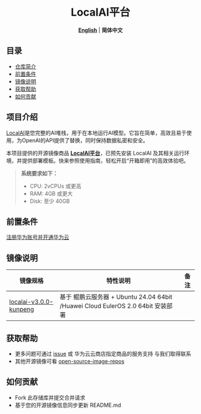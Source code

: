 <p align="center">
  <h1 align="center">LocalAI平台</h1>
  <p align="center">
    <a href="README.md"><strong>English</strong></a> | <strong>简体中文</strong>
  </p>

## 目录

- [仓库简介](#项目介绍)
- [前置条件](#前置条件)
- [镜像说明](#镜像说明)
- [获取帮助](#获取帮助)
- [如何贡献](#如何贡献)

## 项目介绍
[LocalAI](https://localai.io/)是您完整的AI堆栈，用于在本地运行AI模型。它旨在简单，高效且易于使用，为OpenAI的API提供了替换，同时保持数据私密和安全。

本项目提供的开源镜像商品 [**LocalAI平台**](https://marketplace.huaweicloud.com/hidden/contents/371db6c9-0fdb-469f-b096-61cfe61d7259#productid=OFFI1148937396495335424)，已预先安装 LocalAI 及其相关运行环境，并提供部署模板。快来参照使用指南，轻松开启“开箱即用”的高效体验吧。

> **系统要求如下：**
> - CPU: 2vCPUs 或更高
> - RAM: 4GB 或更大
> - Disk: 至少 40GB

## 前置条件
[注册华为账号并开通华为云](https://support.huaweicloud.com/usermanual-account/account_id_001.html)

## 镜像说明

| 镜像规格                                                                                                                                 | 特性说明                                           | 备注 |
|--------------------------------------------------------------------------------------------------------------------------------------|------------------------------------------------| --- |
| [localai-v3.0.0-kunpeng](https://github.com/HuaweiCloudDeveloper/localai-image/tree/localai-v3.0.0-kunpeng/README_ZH.md) | 基于 鲲鹏云服务器 + Ubuntu 24.04 64bit /Huawei Cloud EulerOS 2.0 64bit 安装部署 |  |

## 获取帮助
- 更多问题可通过 [issue](https://github.com/HuaweiCloudDeveloper/localai-image/issues) 或 华为云云商店指定商品的服务支持 与我们取得联系
- 其他开源镜像可看 [open-source-image-repos](https://github.com/HuaweiCloudDeveloper/open-source-image-repos)

## 如何贡献
- Fork 此存储库并提交合并请求
- 基于您的开源镜像信息同步更新 README.md
